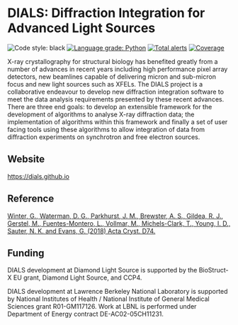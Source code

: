 # DIALS: Diffraction Integration for Advanced Light Sources

![Code style: black](https://img.shields.io/badge/code%20style-black-000000.svg)
[![Language grade: Python](https://img.shields.io/lgtm/grade/python/g/dials/dials.svg?logo=lgtm&logoWidth=18)](https://lgtm.com/projects/g/dials/dials/context:python)
[![Total alerts](https://img.shields.io/lgtm/alerts/g/dials/dials.svg?logo=lgtm&logoWidth=18)](https://lgtm.com/projects/g/dials/dials/alerts/)
[![Coverage](https://codecov.io/github/dials/dials/coverage.svg?branch=master)](https://codecov.io/github/dials/dials?branch=master)

X-ray crystallography for structural biology has benefited greatly from a number of advances in recent years including high performance pixel array detectors, new beamlines capable of delivering micron and sub-micron focus and new light sources such as XFELs. The DIALS project is a collaborative endeavour to develop new diffraction integration software to meet the data analysis requirements presented by these recent advances. There are three end goals: to develop an extensible framework for the development of algorithms to analyse X-ray diffraction data; the implementation of algorithms within this framework and finally a set of user facing tools using these algorithms to allow integration of data from diffraction experiments on synchrotron and free electron sources.

Website
-------

https://dials.github.io


Reference
---------

[Winter, G., Waterman, D. G., Parkhurst, J. M., Brewster, A. S., Gildea, R. J., Gerstel, M., Fuentes-Montero, L., Vollmar, M., Michels-Clark, T., Young, I. D., Sauter, N. K. and Evans, G. (2018) Acta Cryst. D74.](http://journals.iucr.org/d/issues/2018/02/00/di5011/index.html)

Funding
-------

DIALS development at Diamond Light Source is supported by the BioStruct-X EU grant, Diamond Light Source, and CCP4.

DIALS development at Lawrence Berkeley National Laboratory is supported by National Institutes of Health / National Institute of General Medical Sciences grant R01-GM117126. Work at LBNL is performed under Department of Energy contract DE-AC02-05CH11231.
